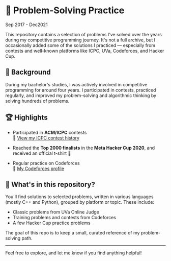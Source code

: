 # 🧠 Problem-Solving Practice
 Sep 2017 - Dec2021

This repository contains a selection of problems I've solved over the years during my competitive programming journey. It's not a full archive, but I occasionally added some of the solutions I practiced — especially from contests and well-known platforms like ICPC, UVa, Codeforces, and Hacker Cup.

## 📌 Background

During my bachelor's studies, I was actively involved in competitive programming for around four years. I participated in contests, practiced regularly, and improved my problem-solving and algorithmic thinking by solving hundreds of problems.

## 🏆 Highlights

- Participated in **ACM/ICPC** contests  
  🔗 [View my ICPC contest history](https://icpc.global/ICPCID/WFTQ331WWSF4)

- Reached the **Top 2000 finalists** in the **Meta Hacker Cup 2020**, and received an official t-shirt 🎽

- Regular practice on Codeforces  
  🔗 [My Codeforces profile](https://codeforces.com/profile/moniba)

## 📁 What's in this repository?

You'll find solutions to selected problems, written in various languages (mostly C++ and Python), grouped by platform or topic. These include:

- Classic problems from UVa Online Judge
- Training problems and contests from Codeforces
- A few Hacker Cup practice problems

The goal of this repo is to keep a small, curated reference of my problem-solving path.

---

Feel free to explore, and let me know if you find anything helpful!
